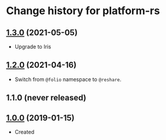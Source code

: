 # Change history for platform-rs

## [1.3.0](https://github.com/openlibraryenvironment/platform-rs/tree/v1.3.0) (2021-05-05)

* Upgrade to Iris

## [1.2.0](https://github.com/openlibraryenvironment/platform-rs/tree/v1.2.0) (2021-04-16)

* Switch from `@folio` namespace to `@reshare`.

## 1.1.0 (never released)

## [1.0.0](https://github.com/openlibraryenvironment/platform-rs/tree/v1.0.0) (2019-01-15)

* Created

